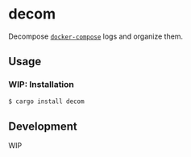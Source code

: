 # decom

Decompose [`docker-compose`](https://docs.docker.com/compose/reference/) logs and organize them.

## Usage

### WIP: Installation

```bash
$ cargo install decom
```

## Development

WIP
